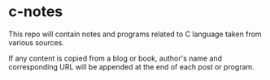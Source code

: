 # c-notes

This repo will contain notes and programs related to C language taken from various sources.

If any content is copied from a blog or book, author's name and corresponding URL will be appended at the end of each post or program.